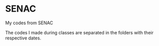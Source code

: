 # SENAC
My codes from SENAC

The codes I made during classes are separated in the folders with their respective dates.
